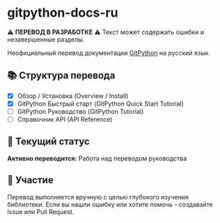 # gitpython-docs-ru

⚠ **ПЕРЕВОД В РАЗРАБОТКЕ** ⚠
Текст может содержать ошибки и незавершенные разделы.

Неофициальный перевод документации [GitPython](https://gitpython.readthedocs.io/) на русский язык.

## 📚 Структура перевода

- [x] Обзор / Установка (Overview / Install)
- [x] GitPython Быстрый старт (GitPython Quick Start Tutorial) 
- [ ] GitPython Руководство (GitPython Tutorial)
- [ ] Справочник API (API Reference)

## 🚀 Текущий статус

**Активно переводится:** Работа над переводом руководства

## 🤝 Участие

Перевод выполняется вручную с целью глубокого изучения библиотеки. 
Если вы нашли ошибку или хотите помочь - создавайте Issue или Pull Request.
